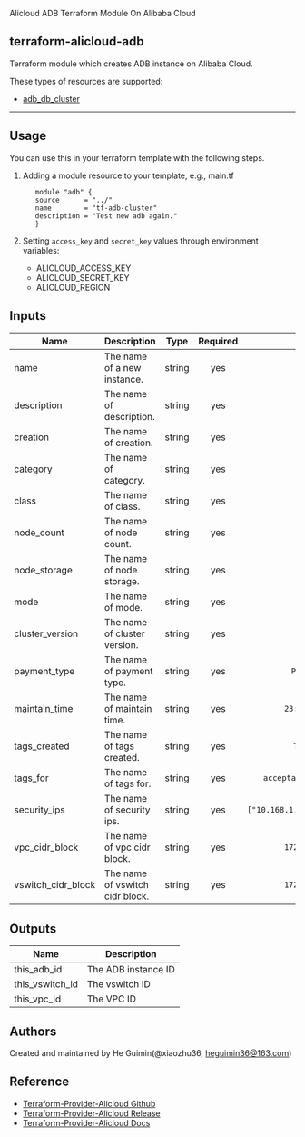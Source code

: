 Alicloud ADB Terraform Module On Alibaba Cloud

terraform-alicloud-adb
---


Terraform module which creates ADB instance on Alibaba Cloud.

These types of resources are supported:

* [adb_db_cluster](https://registry.terraform.io/providers/aliyun/alicloud/latest/docs/resources/adb_db_cluster)

----------------------

Usage
-----
You can use this in your terraform template with the following steps.

1. Adding a module resource to your template, e.g., main.tf

    ```
       module "adb" {
       source      = "../"
       name        = "tf-adb-cluster"
       description = "Test new adb again."
       }
    ```

2. Setting `access_key` and `secret_key` values through environment variables:

    - ALICLOUD_ACCESS_KEY
    - ALICLOUD_SECRET_KEY
    - ALICLOUD_REGION

## Inputs

| Name | Description | Type | Required | Default |
|------|-------------|:----:|:-----:|:-----:|
| name | The name of a new instance. | string | yes | - | 
| description | The name of description. | string | yes | - | 
| creation | The name of creation. | string | yes | `ADB` | 
| category | The name of category. | string | yes | `Cluster` | 
| class | The name of class. | string | yes | `C8` | 
| node_count | The name of node count. | string | yes | `4` | 
| node_storage | The name of node storage. | string | yes | `400` | 
| mode | The name of mode. | string | yes | `reserver` | 
| cluster_version | The name of cluster version. | string | yes | `3.0` | 
| payment_type | The name of payment type. | string | yes | `PayAsYouGo` | 
| maintain_time | The name of maintain time. | string | yes | `23:00Z-00:00Z` | 
| tags_created | The name of tags created. | string | yes | `TF-update` | 
| tags_for | The name of tags for. | string | yes | `acceptance-test-update` | 
| security_ips | The name of security ips. | string | yes | `["10.168.1.12","10.168.1.11"]` | 
| vpc_cidr_block | The name of vpc cidr block. | string | yes | `172.16.0.0/16` | 
| vswitch_cidr_block | The name of vswitch cidr block. | string | yes | `172.16.0.0/24` | 

## Outputs

| Name | Description |
|------|-------------|
| this_adb_id | The ADB instance ID |
| this_vswitch_id | The vswitch ID |
| this_vpc_id | The VPC ID |

Authors
-------
Created and maintained by He Guimin(@xiaozhu36, heguimin36@163.com)

Reference
---------

* [Terraform-Provider-Alicloud Github](https://github.com/terraform-providers/terraform-provider-alicloud)
* [Terraform-Provider-Alicloud Release](https://releases.hashicorp.com/terraform-provider-alicloud/)
* [Terraform-Provider-Alicloud Docs](https://www.terraform.io/docs/providers/alicloud/index.html)
